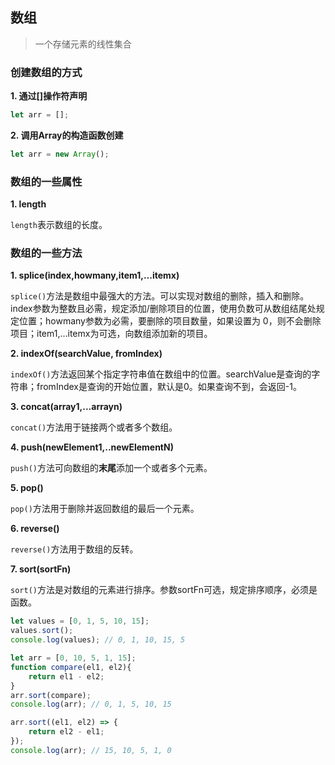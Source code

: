 ## 数组

> 一个存储元素的线性集合

### 创建数组的方式

**1. 通过[]操作符声明**

```javascript
let arr = [];
```

**2. 调用Array的构造函数创建**

```javascript
let arr = new Array();
```

### 数组的一些属性

**1. length**

`length`表示数组的长度。

### 数组的一些方法

**1. splice(index,howmany,item1,...itemx)**

`splice()`方法是数组中最强大的方法。可以实现对数组的删除，插入和删除。index参数为整数且必需，规定添加/删除项目的位置，使用负数可从数组结尾处规定位置；howmany参数为必需，要删除的项目数量，如果设置为 0，则不会删除项目；item1,...itemx为可选，向数组添加新的项目。

**2. indexOf(searchValue, fromIndex)**

`indexOf()`方法返回某个指定字符串值在数组中的位置。searchValue是查询的字符串；fromIndex是查询的开始位置，默认是0。如果查询不到，会返回-1。

**3. concat(array1,...arrayn)**

`concat()`方法用于链接两个或者多个数组。

**4. push(newElement1,..newElementN)**

`push()`方法可向数组的**末尾**添加一个或者多个元素。

**5. pop()**

`pop()`方法用于删除并返回数组的最后一个元素。

**6. reverse()**

`reverse()`方法用于数组的反转。

**7. sort(sortFn)**

`sort()`方法是对数组的元素进行排序。参数sortFn可选，规定排序顺序，必须是函数。

```javascript
let values = [0, 1, 5, 10, 15];
values.sort();
console.log(values); // 0, 1, 10, 15, 5

let arr = [0, 10, 5, 1, 15];
function compare(el1, el2){
    return el1 - el2;
}
arr.sort(compare);
console.log(arr); // 0, 1, 5, 10, 15

arr.sort((el1, el2) => {
    return el2 - el1;
}); 
console.log(arr); // 15, 10, 5, 1, 0
```
